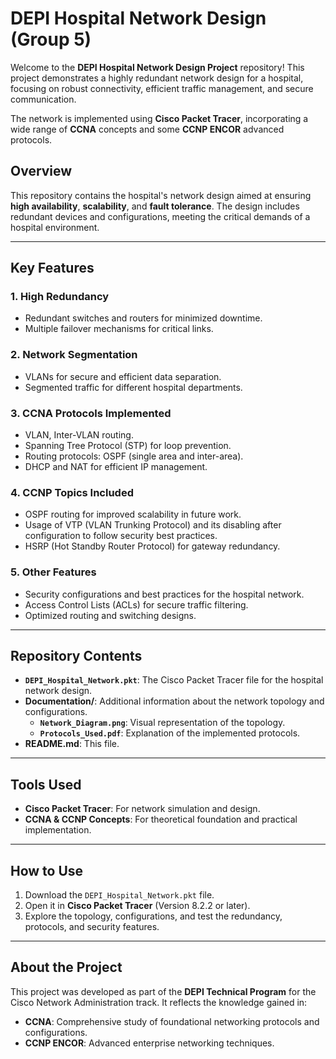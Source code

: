 # DEPI Hospital Network Design (Group 5)

Welcome to the **DEPI Hospital Network Design Project** repository! This project demonstrates a highly redundant network design for a hospital, focusing on robust connectivity, efficient traffic management, and secure communication. 

The network is implemented using **Cisco Packet Tracer**, incorporating a wide range of **CCNA** concepts and some **CCNP ENCOR** advanced protocols.

## Overview

This repository contains the hospital's network design aimed at ensuring **high availability**, **scalability**, and **fault tolerance**. The design includes redundant devices and configurations, meeting the critical demands of a hospital environment.

---

## Key Features

### 1. **High Redundancy**
- Redundant switches and routers for minimized downtime.
- Multiple failover mechanisms for critical links.

### 2. **Network Segmentation**
- VLANs for secure and efficient data separation.
- Segmented traffic for different hospital departments.

### 3. **CCNA Protocols Implemented**
- VLAN, Inter-VLAN routing.
- Spanning Tree Protocol (STP) for loop prevention.
- Routing protocols: OSPF (single area and inter-area).
- DHCP and NAT for efficient IP management.

### 4. **CCNP Topics Included**
- OSPF routing for improved scalability in future work.
- Usage of VTP (VLAN Trunking Protocol) and its disabling after configuration to follow security best practices.
- HSRP (Hot Standby Router Protocol) for gateway redundancy.

### 5. **Other Features**
- Security configurations and best practices for the hospital network.
- Access Control Lists (ACLs) for secure traffic filtering.
- Optimized routing and switching designs.

---

## Repository Contents

- **`DEPI_Hospital_Network.pkt`**: The Cisco Packet Tracer file for the hospital network design.
- **Documentation/**: Additional information about the network topology and configurations.
  - **`Network_Diagram.png`**: Visual representation of the topology.
  - **`Protocols_Used.pdf`**: Explanation of the implemented protocols.
- **README.md**: This file.

---

## Tools Used

- **Cisco Packet Tracer**: For network simulation and design.
- **CCNA & CCNP Concepts**: For theoretical foundation and practical implementation.

---

## How to Use

1. Download the `DEPI_Hospital_Network.pkt` file.
2. Open it in **Cisco Packet Tracer** (Version 8.2.2 or later).
3. Explore the topology, configurations, and test the redundancy, protocols, and security features.

---

## About the Project

This project was developed as part of the **DEPI Technical Program** for the Cisco Network Administration track. It reflects the knowledge gained in:
- **CCNA**: Comprehensive study of foundational networking protocols and configurations.
- **CCNP ENCOR**: Advanced enterprise networking techniques.
